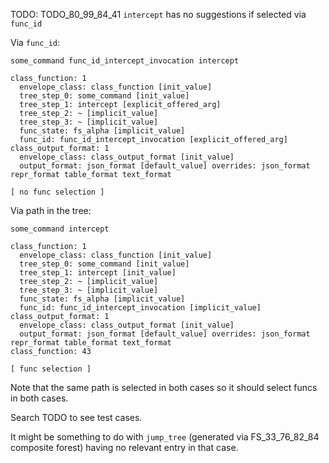 
TODO: TODO_80_99_84_41 `intercept` has no suggestions if selected via `func_id`

Via `func_id`:

```
some_command func_id_intercept_invocation intercept

class_function: 1
  envelope_class: class_function [init_value]
  tree_step_0: some_command [init_value]
  tree_step_1: intercept [explicit_offered_arg]
  tree_step_2: ~ [implicit_value]
  tree_step_3: ~ [implicit_value]
  func_state: fs_alpha [implicit_value]
  func_id: func_id_intercept_invocation [explicit_offered_arg]
class_output_format: 1
  envelope_class: class_output_format [init_value]
  output_format: json_format [default_value] overrides: json_format repr_format table_format text_format

[ no func selection ]
```

Via path in the tree:

```
some_command intercept

class_function: 1
  envelope_class: class_function [init_value]
  tree_step_0: some_command [init_value]
  tree_step_1: intercept [init_value]
  tree_step_2: ~ [implicit_value]
  tree_step_3: ~ [implicit_value]
  func_state: fs_alpha [implicit_value]
  func_id: func_id_intercept_invocation [implicit_value]
class_output_format: 1
  envelope_class: class_output_format [init_value]
  output_format: json_format [default_value] overrides: json_format repr_format table_format text_format
class_function: 43

[ func selection ]
```

Note that the same path is selected in both cases so it should select funcs in both cases.

Search TODO to see test cases.

It might be something to do with `jump_tree` (generated via FS_33_76_82_84 composite forest)
having no relevant entry in that case.
